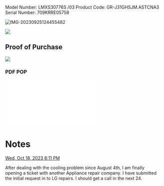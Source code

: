 
Model Number:  LMXS30776S /03
Product Code: GR-J31GHSJM.ASTCNA3
Serial Number: 709KRRE05758

![IMG-20230925124455482](attachment/Sears%20Home%20Services/IMG-20230925124455482.jpeg)


![](attachment/100-Notes/Appliances/LG_Refrigerator/IMG-20231020112839747.png)

## Proof of Purchase

![](attachment/100-Notes/Appliances/LG_Refrigerator/IMG-20231020113119237.png)

### PDF POP
![](attachment/Sears-LG-Refrigerator-receipt-2017.pdf)
# Notes

[Wed, Oct 18, 2023 8:11 PM](100-Journal/10-18-23)

After dealing with the cooling problem since August 4th, I am finally opening a ticket with another Appliance repair company.    I have submitted the initial request in to LG repairs.    I should get a call in the next 24. 


